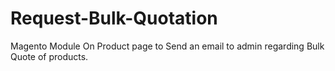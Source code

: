 Request-Bulk-Quotation
======================

Magento Module On Product page to Send an email to admin regarding Bulk Quote of products.
